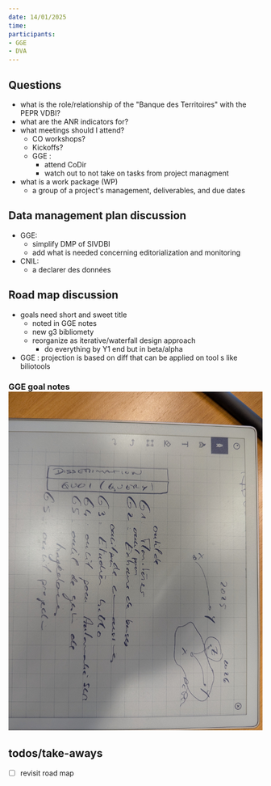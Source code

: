 ```yaml
---
date: 14/01/2025
time: 
participants:
- GGE
- DVA
---
```


## Questions 
- what is the role/relationship of the "Banque des Territoires" with the PEPR VDBI?
- what are the ANR indicators for?
- what meetings should I attend?
  - CO workshops?
  - Kickoffs?
  - GGE :
    - attend CoDir
    - watch out to not take on tasks from project managment  
- what is a work package (WP)
  - a group of a project's management, deliverables, and due dates

## Data management plan discussion
- GGE:
  - simplify DMP of SIVDBI
  - add what is needed concerning editorialization and monitoring
- CNIL:
  - a declarer des données

## Road map discussion
- goals need short and sweet title
  - noted in GGE notes
  - new g3 bibliomety
  - reorganize as iterative/waterfall design approach
    - do everything by Y1 end but in beta/alpha
- GGE : projection is based on diff that can be applied on tool s like biliotools

### GGE goal notes ![goal notes](../images/goal_notes_20250114.jpg)

## todos/take-aways
- [ ] revisit road map
